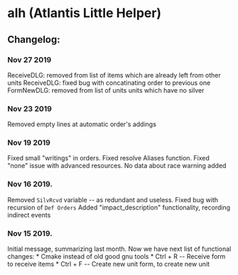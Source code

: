 # alh (Atlantis Little Helper)

## Changelog:
### Nov 27 2019
ReceiveDLG: removed from list of items which are already left from other units
ReceiveDLG: fixed bug with concatinating order to previous one
FormNewDLG: removed from list of units units which have no silver

### Nov 23 2019
Removed empty lines at automatic order's addings

### Nov 19 2019
Fixed small "writings" in orders.
Fixed resolve Aliases function.
Fixed "none" issue with advanced resources.
No data about race warning added

### Nov 16 2019.
Removed `SilvRcvd` variable -- as redundant and useless.
Fixed bug with recursion of `Def Orders`
Added "impact_description" functionality, recording indirect events

### Nov 15 2019.
Initial message, summarizing last month.
Now we have next list of functional changes:
    * Cmake instead of old good gnu tools
    * Ctrl + R -- Receive form to receive items
    * Ctrl + F -- Create new unit form, to create new unit
